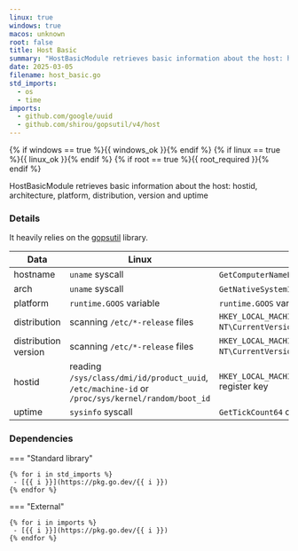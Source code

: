 ```yaml
---
linux: true
windows: true
macos: unknown
root: false
title: Host Basic
summary: "HostBasicModule retrieves basic information about the host: hostid, architecture, platform, distribution, version and uptime"
date: 2025-03-05
filename: host_basic.go
std_imports:
  - os
  - time
imports:
  - github.com/google/uuid
  - github.com/shirou/gopsutil/v4/host
---
```


{% if windows == true %}{{ windows_ok }}{% endif %}
{% if linux == true %}{{ linux_ok }}{% endif %}
{% if root == true %}{{ root_required }}{% endif %}

HostBasicModule retrieves basic information about the host: hostid, architecture, platform, distribution, version and uptime

### Details


It heavily relies on the [gopsutil](https://github.com/shirou/gopsutil/) library.

 | Data                 | Linux                           | Windows                    |
 |----------------------|---------------------------------|----------------------------|
 | hostname             | `uname` syscall                 | `GetComputerNameExW` call  |
 | arch                 | `uname` syscall                 | `GetNativeSystemInfo` call |
 | platform             | `runtime.GOOS` variable         | `runtime.GOOS` variable    |
 | distribution         | scanning `/etc/*-release` files | `HKEY_LOCAL_MACHINE\SOFTWARE\Microsoft\Windows NT\CurrentVersion*` register keys |
 | distribution version | scanning `/etc/*-release` files | `HKEY_LOCAL_MACHINE\SOFTWARE\Microsoft\Windows NT\CurrentVersion*` register keys |
 | hostid               | reading `/sys/class/dmi/id/product_uuid`, `/etc/machine-id` or `/proc/sys/kernel/random/boot_id` | `HKEY_LOCAL_MACHINE\SOFTWARE\Microsoft\Cryptography\MachineGuid` register key |
 | uptime               | `sysinfo` syscall               | `GetTickCount64` call      |

### Dependencies

=== "Standard library"

	{% for i in std_imports %}
	 - [{{ i }}](https://pkg.go.dev/{{ i }})
	{% endfor %}

=== "External"

	{% for i in imports %}
	 - [{{ i }}](https://pkg.go.dev/{{ i }})
	{% endfor %}
